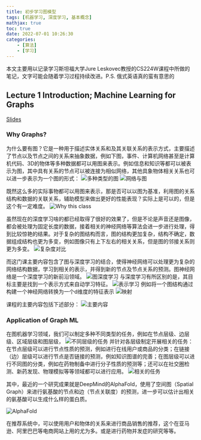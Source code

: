 ```yaml
---
title: 初步学习图模型
tags: [机器学习, 深度学习, 基本概念]
mathjax: true
toc: true
date: 2022-07-01 10:26:30
categories:
    - [算法]
    - [学习]
---
```


本文主要用以记录学习斯坦福大学Jure Leskovec教授的CS224W课程中所做的笔记，文字可能会随着学习过程持续改进。P.S. 俄式英语真的蛮有意思的

## Lecture 1 Introduction; Machine Learning for Graphs

[Slides](https://web.stanford.edu/class/cs224w/slides/01-intro.pdf)

### Why Graphs?

为什么要有图？它是一种用于描述实体关系和及其关联关系的表示方式，主要描述了节点以及节点之间的关系来抽象数据，例如下图，事件、计算机网络甚至是计算机代码、3D的物体等多种数据都可以用图来表示。例如信息和知识等都可以被表示为图，其中具有关系的节点可以被连接为相似网络，其他具象物体相关关系也可以进一步表示为一个图的形式：
![多种类型的图](https://raw.githubusercontent.com/Waynehfut/blog/img/img/20220630114941.png)
![网络与图](https://raw.githubusercontent.com/Waynehfut/blog/img/img/20220630162311.png)

既然这么多的实际事物都可以用图来表示，那是否可以以图为基准，利用图的关系结构和数据的关联关系，辅助模型来做出更好的性能表现？实际上是可以的，但是这个有一定难度。
![Why this class](https://raw.githubusercontent.com/Waynehfut/blog/img/img/20220630162949.png)

虽然现在的深度学习啥的都已经取得了很好的效果了，但是不论是声音还是图像，都会被处理为固定长度的数据，接着相关的神经网络等算法会进一步进行处理，得到比较惊艳的结果。对于复杂的图结构而言，图的结构更加复杂，结构不确定，数据组成结构也更为多变，例如图像只有上下左右的相关关系，但是图的邻接关系则更为多变。
![复杂度对比](https://raw.githubusercontent.com/Waynehfut/blog/img/img/20220630163844.png)

而这门课主要内容包含了图与深度学习的结合，使得神经网络可以处理更为复杂的网络结构数据，学习到相关的表示，并得到新的节点及节点关系的预测。图神经网络是一个深度学习的新前沿领域。
![图深度学习](https://raw.githubusercontent.com/Waynehfut/blog/img/img/20220630195450.png)
与深度学习有所区别的是，其目标主要是找到一个表示方式来自动学习特征。
![表示学习](https://raw.githubusercontent.com/Waynehfut/blog/img/img/20220630201748.png)
例如将一个图结构通过构建一个神经网络转换为一个d维度的特征表示
![映射](https://raw.githubusercontent.com/Waynehfut/blog/img/img/20220630195849.png)

课程的主要内容包括下述部分：
![主要内容](https://raw.githubusercontent.com/Waynehfut/blog/img/img/20220630200019.png)

### Application of Graph ML

在图机器学习领域，我们可以制定多种不同类型的任务，例如在节点层级、边层级、区域层级和图层级，
![不同层级的任务](https://raw.githubusercontent.com/Waynehfut/blog/img/img/20220707205131.png)
并针对各层级制定开展相关的任务：在节点层级可以进行节点性质的预测，例如进行在线用户或商品的分类；在链接（边）层级可以进行节点是否链接的预测，例如知识图谱的完善；在图层级可以进行不同图的分类，例如在药物制备中进行分子性质的预测等；还可以在社交圈检测、新药发现、物理模拟等等领域都可以进行应用。
![相关的任务](https://raw.githubusercontent.com/Waynehfut/blog/img/img/20220707205328.png)

其中，最近的一个研究成果就是DeepMind的AlphaFold，使用了空间图（Spatial Graph）来进行氨基酸的节点和边（节点关联度）的预测，进一步可以估计出相关的氨基酸可以生成什么样的蛋白质。

![AlphaFold](https://raw.githubusercontent.com/Waynehfut/blog/img/img/20220707212038.png)

在推荐系统中，可以使用用户和物体的关系来进行商品销售的推荐，这个在亚马逊、阿里巴巴等电商网站上用的尤为多。或是进行药物并发症的研究等等。
